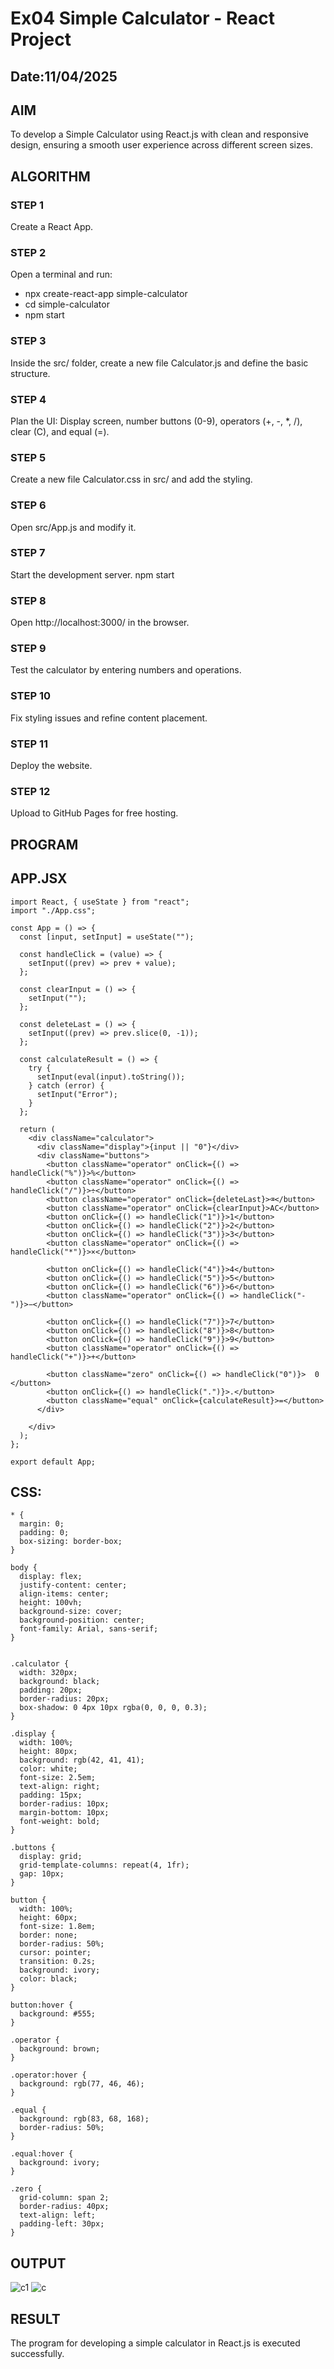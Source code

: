 # Ex04 Simple Calculator - React Project
## Date:11/04/2025

## AIM
To  develop a Simple Calculator using React.js with clean and responsive design, ensuring a smooth user experience across different screen sizes.

## ALGORITHM
### STEP 1
Create a React App.

### STEP 2
Open a terminal and run:
  <ul><li>npx create-react-app simple-calculator</li>
  <li>cd simple-calculator</li>
  <li>npm start</li></ul>

### STEP 3
Inside the src/ folder, create a new file Calculator.js and define the basic structure.

### STEP 4
Plan the UI: Display screen, number buttons (0-9), operators (+, -, *, /), clear (C), and equal (=).

### STEP 5
Create a new file Calculator.css in src/ and add the styling.

### STEP 6
Open src/App.js and modify it.

### STEP 7
Start the development server.
  npm start

### STEP 8
Open http://localhost:3000/ in the browser.

### STEP 9
Test the calculator by entering numbers and operations.

### STEP 10
Fix styling issues and refine content placement.

### STEP 11
Deploy the website.

### STEP 12
Upload to GitHub Pages for free hosting.

## PROGRAM
## APP.JSX
```
import React, { useState } from "react";
import "./App.css";

const App = () => {
  const [input, setInput] = useState("");

  const handleClick = (value) => {
    setInput((prev) => prev + value);
  };

  const clearInput = () => {
    setInput("");
  };

  const deleteLast = () => {
    setInput((prev) => prev.slice(0, -1));
  };

  const calculateResult = () => {
    try {
      setInput(eval(input).toString());
    } catch (error) {
      setInput("Error");
    }
  };

  return (
    <div className="calculator">
      <div className="display">{input || "0"}</div>
      <div className="buttons">
        <button className="operator" onClick={() => handleClick("%")}>%</button>
        <button className="operator" onClick={() => handleClick("/")}>÷</button>
        <button className="operator" onClick={deleteLast}>⌫</button>
        <button className="operator" onClick={clearInput}>AC</button>
        <button onClick={() => handleClick("1")}>1</button>
        <button onClick={() => handleClick("2")}>2</button>
        <button onClick={() => handleClick("3")}>3</button>
        <button className="operator" onClick={() => handleClick("*")}>×</button>

        <button onClick={() => handleClick("4")}>4</button>
        <button onClick={() => handleClick("5")}>5</button>
        <button onClick={() => handleClick("6")}>6</button>
        <button className="operator" onClick={() => handleClick("-")}>−</button>

        <button onClick={() => handleClick("7")}>7</button>
        <button onClick={() => handleClick("8")}>8</button>
        <button onClick={() => handleClick("9")}>9</button>
        <button className="operator" onClick={() => handleClick("+")}>+</button>

        <button className="zero" onClick={() => handleClick("0")}>  0  </button>
        <button onClick={() => handleClick(".")}>.</button>
        <button className="equal" onClick={calculateResult}>=</button>
      </div>

    </div>
  );
};

export default App;
```

## CSS:
```
* {
  margin: 0;
  padding: 0;
  box-sizing: border-box;
}

body {
  display: flex;
  justify-content: center;
  align-items: center;
  height: 100vh;
  background-size: cover; 
  background-position: center; 
  font-family: Arial, sans-serif;
}


.calculator {
  width: 320px;
  background: black;
  padding: 20px;
  border-radius: 20px;
  box-shadow: 0 4px 10px rgba(0, 0, 0, 0.3);
}

.display {
  width: 100%;
  height: 80px;
  background: rgb(42, 41, 41);
  color: white;
  font-size: 2.5em;
  text-align: right;
  padding: 15px;
  border-radius: 10px;
  margin-bottom: 10px;
  font-weight: bold;
}

.buttons {
  display: grid;
  grid-template-columns: repeat(4, 1fr);
  gap: 10px;
}

button {
  width: 100%;
  height: 60px;
  font-size: 1.8em;
  border: none;
  border-radius: 50%;
  cursor: pointer;
  transition: 0.2s;
  background: ivory;
  color: black;
}

button:hover {
  background: #555;
}

.operator {
  background: brown;
}

.operator:hover {
  background: rgb(77, 46, 46);
}

.equal {
  background: rgb(83, 68, 168);
  border-radius: 50%;
}

.equal:hover {
  background: ivory;
}

.zero {
  grid-column: span 2;
  border-radius: 40px;
  text-align: left;
  padding-left: 30px;
}
```
## OUTPUT
![c1](https://github.com/user-attachments/assets/50ef27bd-23b6-4d43-b7e8-254806959b80)
![c](https://github.com/user-attachments/assets/97860cd7-bcb2-4493-a078-051a5eb8553c)




## RESULT
The program for developing a simple calculator in React.js is executed successfully.

